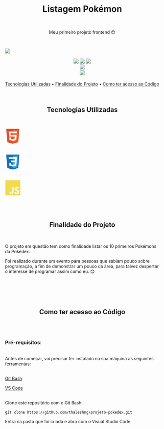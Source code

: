 <!-- TODO: descobrir como abre link externo em nova aba no GitHub -->

<h1 align="center">Listagem Pokémon</h1>
<br>

<p align="center">Meu primeiro projeto frontend 😊</p> 
<br>

[<img src="./src/imagens/teaser-projeto.gif">](https://thaleshng.github.io/projeto-pokedex/)

<div align="center">
    <img height=20em src="https://img.shields.io/badge/-HTML-orange?style=plastic"><img>
    <img height=20em src="https://img.shields.io/badge/-CSS-blue?style=plastic"><img>
    <img height=20em src="https://img.shields.io/badge/-JS-yellow?style=plastic"><img>
    <br>
    <img height=20em src="https://img.shields.io/badge/STATUS-FINALIZADO-green?style=plastic"><img>
    <br>
    <img src="https://img.shields.io/github/stars/thaleshng?style=social"><img>
</div>

<br>


<div aling="center">
    <a href="#tecnologias-utilizadas">Tecnologias Utilizadas</a> •
    <a href="#finalidade-do-projeto">Finalidade do Projeto</a> •
    <a href="#como-ter-acesso-ao-código">Como ter acesso ao Código</a>
</div>

<br>
<br>

<h2 align="center">Tecnologias Utilizadas</h2>
<br>

[<img alt="HTML" width="50" src="https://raw.githubusercontent.com/devicons/devicon/master/icons/html5/html5-original.svg" target="_blank">](https://www.devmedia.com.br/o-que-e-o-html5/25820)
<br>
<br>

[<img alt="CSS" width="50" src="https://raw.githubusercontent.com/devicons/devicon/master/icons/css3/css3-original.svg" target="_blank">](https://kenzie.com.br/blog/css3/)
<br>
<br>

[<img alt="Js" width="50" src="https://raw.githubusercontent.com/devicons/devicon/master/icons/javascript/javascript-plain.svg" target="_blank">](https://blog.betrybe.com/javascript/)
<br>
<br>
<br>
<br>

<h2 align="center">Finalidade do Projeto</h2>
<br>

<p> O projeto em questão tem como finalidade listar os 10 primeiros Pokémons da Pokédex.</p> 
<p>Foi realizado durante um evento para pessoas que sabiam pouco sobre programação, a fim de demonstrar um pouco da área, para talvez despertar o interesse de programar assim como eu. 😊</p>
<br>
<br>
<br>
<br>

<h2 align="center">Como ter acesso ao Código<h2>
<br>

### Pré-requisitos:
<br>
Antes de começar, vai precisar ter instalado na sua máquina as seguintes ferramentas:
<br>
<br>

[Git Bash](https://git-scm.com)

[VS Code](https://code.visualstudio.com)
<br>
<br>

Clone este repositório com o Git Bash:
```
git clone https://github.com/thaleshng/projeto-pokedex.git
```
Entra na pasta que foi criada e abra com o Visual Studio Code.


